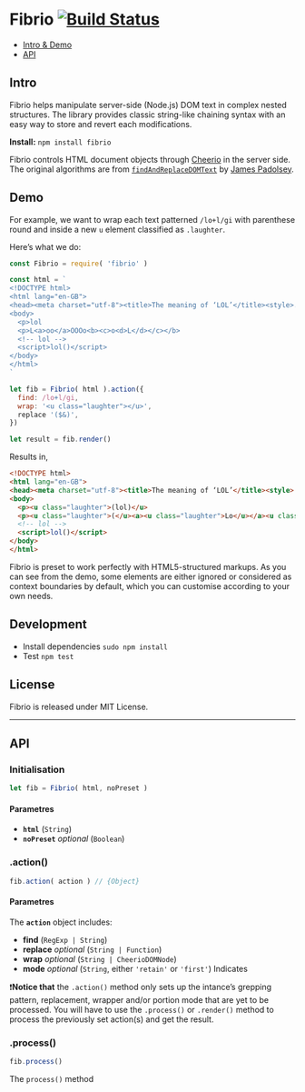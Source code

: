 
# Fibrio [![Build Status](https://travis-ci.org/ethantw/fibrio.svg?branch=master)](https://travis-ci.org/ethantw/fibrio)

- [Intro & Demo](#intro)
- [API](#api)

## Intro
Fibrio helps manipulate server-side (Node.js) DOM text in complex nested structures. The library provides classic string-like chaining syntax with an easy way to store and revert each modifications.

**Install:** `npm install fibrio`

Fibrio controls HTML document objects through [Cheerio](https://cheeriojs.github.io/cheerio/) in the server side. The original algorithms are from [`findAndReplaceDOMText`](https://github.com/padolsey/findAndReplaceDOMText) by [James Padolsey](http://james.padolsey.com).

## Demo
For example, we want to wrap each text patterned `/lo+l/gi` with parenthese round and inside a new `u` element classified as `.laughter`.

Here’s what we do:

```js
const Fibrio = require( 'fibrio' )

const html = `
<!DOCTYPE html>
<html lang="en-GB">
<head><meta charset="utf-8"><title>The meaning of ‘LOL’</title><style>.lol, .laughter { color: grey; }</style></head>
<body>
  <p>lol
  <p>L<a>oo</a>OOOo<b><c>o<d>L</d></c></b>
  <!-- lol -->
  <script>lol()</script>
</body>
</html>
`

let fib = Fibrio( html ).action({
  find: /lo+l/gi,
  wrap: '<u class="laughter"></u>',
  replace '($&)',
})

let result = fib.render()
```

Results in,

```html
<!DOCTYPE html>
<html lang="en-GB">
<head><meta charset="utf-8"><title>The meaning of ‘LOL’</title><style>.lol, .laughter { color: grey; }</style></head>
<body>
  <p><u class="laughter">(lol)</u>
  <p><u class="laughter">(</u><a><u class="laughter">Lo</u></a><u class="laughter">oOOO</u><b><c><u class="laughter">o</u><d><u class="laughter">oL)</u></d></c></b>
  <!-- lol -->
  <script>lol()</script>
</body>
</html>
```
Fibrio is preset to work perfectly with HTML5-structured markups. As you can see from the demo, some elements are either ignored or considered as context boundaries by default, which you can customise according to your own needs.

## Development
- Install dependencies `sudo npm install`
- Test `npm test`

## License
Fibrio is released under MIT License.

* * *

## API
### Initialisation
```js
let fib = Fibrio( html, noPreset )
```
#### Parametres
- **`html`** (`String`)
- **`noPreset`** *optional* (`Boolean`)

### .action()
```js
fib.action( action ) // {Object}
```
#### Parametres
The **`action`** object includes:

- **find** (`RegExp | String`)
- **replace** *optional* (`String | Function`)
- **wrap** *optional* (`String | CheerioDOMNode`)
- **mode** *optional* (`String`, either `'retain'` or `'first'`) Indicates

❗️**Notice that** the `.action()` method only sets up the intance’s grepping pattern, replacement, wrapper and/or portion mode that are yet to be processed. You will have to use the `.process()` or `.render()` method to process the previously set action(s) and get the result.

### .process()
```js
fib.process()
```

The `process()` method 



